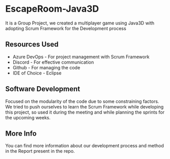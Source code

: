 # EscapeRoom-Java3D

It is a Group Project, we created a multiplayer game using Java3D with adopting Scrum Framework for the Development process 


## Resources Used  

 - Azure DevOps - For project management with Scrum Framework  
 - Discord - For effective communication 
 - Github - For managing the code 
 - IDE of Choice - Eclipse 

## Software Development 

Focused on the modularity of the code due to some constraining factors. 
We tried to push ourselves to learn the Scrum Framework while developing this project, so used it during the meeting and while planning the sprints for the upcoming weeks. 

## More Info 

You can find more information about our development process and method in the Report present in the repo. 
